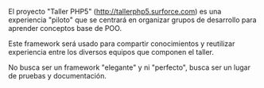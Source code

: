 El proyecto "Taller PHP5" (http://tallerphp5.surforce.com) es una experiencia "piloto" que se centrará en organizar grupos de desarrollo para aprender conceptos base de POO.

Este framework será usado para compartir conocimientos y reutilizar experiencia entre los diversos equipos que componen el taller.

No busca ser un framework "elegante" y ni "perfecto", busca ser un lugar de pruebas y documentación.